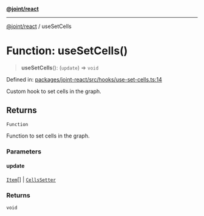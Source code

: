 [**@joint/react**](../README.md)

***

[@joint/react](../README.md) / useSetCells

# Function: useSetCells()

> **useSetCells**(): (`update`) => `void`

Defined in: [packages/joint-react/src/hooks/use-set-cells.ts:14](https://github.com/samuelgja/joint/blob/e106840dde5e040ebb90e3a712443b6737a1bf58/packages/joint-react/src/hooks/use-set-cells.ts#L14)

Custom hook to set cells in the graph.

## Returns

`Function`

Function to set cells in the graph.

### Parameters

#### update

[`Item`](../type-aliases/Item.md)[] | [`CellsSetter`](../type-aliases/CellsSetter.md)

### Returns

`void`
